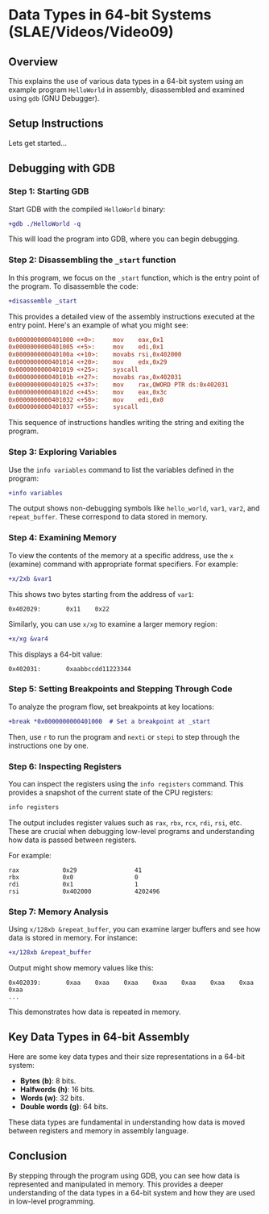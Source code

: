 # Data Types in 64-bit Systems (SLAE/Videos/Video09)

## Overview

This explains the use of various data types in a 64-bit system using an example program `HelloWorld` in assembly, disassembled and examined using `gdb` (GNU Debugger).

## Setup Instructions

Lets get started...

## Debugging with GDB

### Step 1: Starting GDB
Start GDB with the compiled `HelloWorld` binary:

```diff
+gdb ./HelloWorld -q
```

This will load the program into GDB, where you can begin debugging.

### Step 2: Disassembling the `_start` function
In this program, we focus on the `_start` function, which is the entry point of the program. To disassemble the code:

```diff
+disassemble _start
```

This provides a detailed view of the assembly instructions executed at the entry point. Here's an example of what you might see:

```diff
0x0000000000401000 <+0>:     mov    eax,0x1
0x0000000000401005 <+5>:     mov    edi,0x1
0x000000000040100a <+10>:    movabs rsi,0x402000
0x0000000000401014 <+20>:    mov    edx,0x29
0x0000000000401019 <+25>:    syscall
0x000000000040101b <+27>:    movabs rax,0x402031
0x0000000000401025 <+37>:    mov    rax,QWORD PTR ds:0x402031
0x000000000040102d <+45>:    mov    eax,0x3c
0x0000000000401032 <+50>:    mov    edi,0x0
0x0000000000401037 <+55>:    syscall
```

This sequence of instructions handles writing the string and exiting the program.

### Step 3: Exploring Variables
Use the `info variables` command to list the variables defined in the program:

```diff
+info variables
```

The output shows non-debugging symbols like `hello_world`, `var1`, `var2`, and `repeat_buffer`. These correspond to data stored in memory.

### Step 4: Examining Memory

To view the contents of the memory at a specific address, use the `x` (examine) command with appropriate format specifiers. For example:

```diff
+x/2xb &var1
```

This shows two bytes starting from the address of `var1`:

```
0x402029:       0x11    0x22
```

Similarly, you can use `x/xg` to examine a larger memory region:

```diff
+x/xg &var4
```

This displays a 64-bit value:

```
0x402031:       0xaabbccdd11223344
```

### Step 5: Setting Breakpoints and Stepping Through Code
To analyze the program flow, set breakpoints at key locations:

```diff
+break *0x0000000000401000  # Set a breakpoint at _start
```

Then, use `r` to run the program and `nexti` or `stepi` to step through the instructions one by one.

### Step 6: Inspecting Registers
You can inspect the registers using the `info registers` command. This provides a snapshot of the current state of the CPU registers:

```diff
info registers
```

The output includes register values such as `rax`, `rbx`, `rcx`, `rdi`, `rsi`, etc. These are crucial when debugging low-level programs and understanding how data is passed between registers.

For example:

```
rax            0x29                41
rbx            0x0                 0
rdi            0x1                 1
rsi            0x402000            4202496
```

### Step 7: Memory Analysis

Using `x/128xb &repeat_buffer`, you can examine larger buffers and see how data is stored in memory. For instance:

```diff
+x/128xb &repeat_buffer
```

Output might show memory values like this:

```
0x402039:       0xaa    0xaa    0xaa    0xaa    0xaa    0xaa    0xaa    0xaa
...
```

This demonstrates how data is repeated in memory.

## Key Data Types in 64-bit Assembly

Here are some key data types and their size representations in a 64-bit system:

- **Bytes (b)**: 8 bits.
- **Halfwords (h)**: 16 bits.
- **Words (w)**: 32 bits.
- **Double words (g)**: 64 bits.

These data types are fundamental in understanding how data is moved between registers and memory in assembly language.

## Conclusion

By stepping through the program using GDB, you can see how data is represented and manipulated in memory. This provides a deeper understanding of the data types in a 64-bit system and how they are used in low-level programming.
